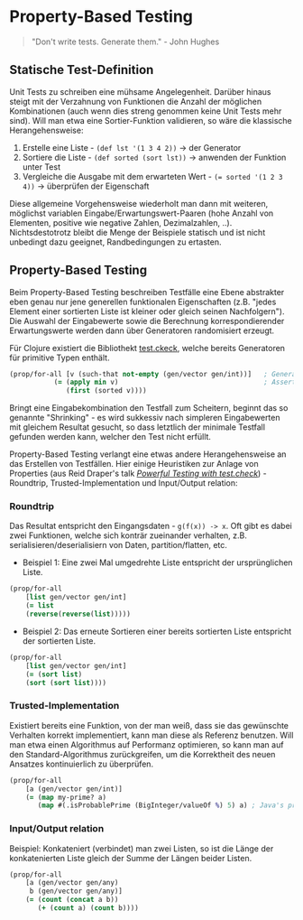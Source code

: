 # Property-Based Testing

> "Don't write tests. Generate them." - John Hughes

## Statische Test-Definition

Unit Tests zu schreiben eine mühsame Angelegenheit. Darüber hinaus steigt mit der Verzahnung von Funktionen die Anzahl der möglichen Kombinationen (auch wenn dies streng genommen keine Unit Tests mehr sind). Will man etwa eine Sortier-Funktion validieren, so wäre die klassische Herangehensweise:

1. Erstelle eine Liste - ``(def lst '(1 3 4 2))`` -> der Generator
2. Sortiere die Liste - ``(def sorted (sort lst))`` -> anwenden der Funktion unter Test
3. Vergleiche die Ausgabe mit dem erwarteten Wert - ``(= sorted '(1 2 3 4))`` -> überprüfen der Eigenschaft

Diese allgemeine Vorgehensweise wiederholt man dann mit weiteren, möglichst variablen Eingabe/Erwartungswert-Paaren (hohe Anzahl von Elementen, positive wie negative Zahlen, Dezimalzahlen, ..). Nichtsdestotrotz bleibt die Menge der Beispiele statisch und ist nicht unbedingt dazu geeignet, Randbedingungen zu ertasten.

## Property-Based Testing

Beim Property-Based Testing beschreiben Testfälle eine Ebene abstrakter eben genau nur jene generellen funktionalen Eigenschaften (z.B. "jedes Element einer sortierten Liste ist kleiner oder gleich seinen Nachfolgern"). Die Auswahl der Eingabewerte sowie die Berechnung korrespondierender Erwartungswerte werden dann über Generatoren randomisiert erzeugt.

Für Clojure existiert die Bibliothekt [test.ckeck](https://github.com/clojure/test.check), welche bereits Generatoren für primitive Typen enthält.

```Clojure
(prop/for-all [v (such-that not-empty (gen/vector gen/int))]   ; Generator[Int]
           (= (apply min v)                                    ; Assertion
              (first (sorted v))))
```

Bringt eine Eingabekombination den Testfall zum Scheitern, beginnt das so genannte "Shrinking" - es wird sukkessiv nach simpleren Eingabewerten mit gleichem Resultat gesucht, so dass letztlich der minimale Testfall gefunden werden kann, welcher den Test nicht erfüllt.

Property-Based Testing verlangt eine etwas andere Herangehensweise an das Erstellen von Testfällen. Hier einige Heuristiken zur Anlage von Properties (aus Reid Draper's talk *[Powerful Testing with test.check](https://www.youtube.com/watch?v=JMhNINPo__g)*) - Roundtrip, Trusted-Implementation und Input/Output relation:

### Roundtrip

Das Resultat entspricht den Eingangsdaten - ``g(f(x)) -> x``. Oft gibt es dabei zwei Funktionen, welche sich konträr zueinander verhalten, z.B. serialisieren/deserialisiern von Daten, partition/flatten, etc.

- Beispiel 1: Eine zwei Mal umgedrehte Liste entspricht der ursprünglichen Liste.

```Clojure
(prop/for-all
    [list gen/vector gen/int]
    (= list
    (reverse(reverse(list)))))
```
- Beispiel 2: Das erneute Sortieren einer bereits sortierten Liste entspricht der sortierten Liste.

```Clojure
(prop/for-all
    [list gen/vector gen/int]
    (= (sort list)
    (sort (sort list))))
```

### Trusted-Implementation

Existiert bereits eine Funktion, von der man weiß, dass sie das gewünschte Verhalten korrekt implementiert, kann man diese als Referenz benutzen. Will man etwa einen Algorithmus auf Performanz optimieren, so kann man auf den Standard-Algorithmus zurückgreifen, um die Korrektheit des neuen Ansatzes kontinuierlich zu überprüfen.

```Clojure
(prop/for-all
    [a (gen/vector gen/int)]
    (= (map my-prime? a)
       (map #(.isProbablePrime (BigInteger/valueOf %) 5) a) ; Java's prime predicate
```

### Input/Output relation

Beispiel: Konkateniert (verbindet) man zwei Listen, so ist die Länge der konkatenierten Liste gleich der Summe der Längen beider Listen.

```Clojure
(prop/for-all
    [a (gen/vector gen/any)
     b (gen/vector gen/any)]
    (= (count (concat a b))
       (+ (count a) (count b))))
```

